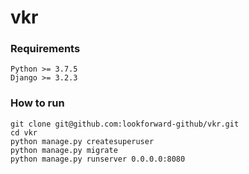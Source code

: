 # vkr

### Requirements
```
Python >= 3.7.5
Django >= 3.2.3
```

### How to run
```
git clone git@github.com:lookforward-github/vkr.git
cd vkr
python manage.py createsuperuser
python manage.py migrate
python manage.py runserver 0.0.0.0:8080
```

